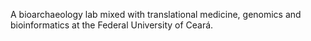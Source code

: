 A bioarchaeology lab mixed with translational medicine, genomics and bioinformatics at the Federal University of Ceará.
